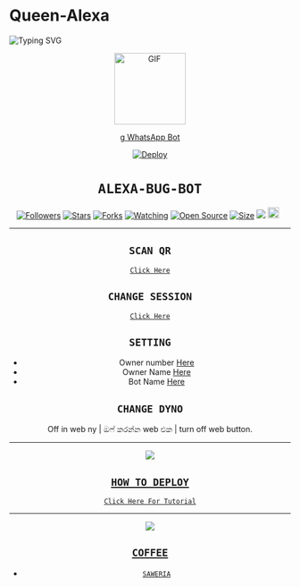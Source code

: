 # Queen-Alexa

<img
        src="https://readme-typing-svg.herokuapp.com/?size=30&width=800&lines=Click+On+The+Gif+To+Install+The+Bot."
            alt="Typing SVG"
        />
    </a>
</p>
<div align="center">
  <p align="center">
  <a href="https://youtu.be/BcMIibIUmHc"><img src="https://media.giphy.com/media/Uhl43Qa5QbhKglX8DX/giphy.gif" alt="GIF" width="128" height="128"/>
</p>g
WhatsApp Bot

[![Deploy](https://www.herokucdn.com/deploy/button.svg)](https://heroku.com/deploy?template=https://github.com/Shadow-Sir6/Itz-Me-Alexa)
# ```ALEXA-BUG-BOT```
<p align="center">
<a href="https://github.com/Shadow-Sir6/followers"><img title="Followers" src="https://img.shields.io/github/followers/Shadow-Sir6?color=red&style=flat-square"></a>
<a href="https://github.com/Shadow-Sir6/Queen-Alexa/stargazers/"><img title="Stars" src="https://img.shields.io/github/stars/Shadow-Sir6/bug-bot?color=blue&style=flat-square"></a>
<a href="https://github.com/Shadow-Sir6/Queen-Alexa/network/members"><img title="Forks" src="https://img.shields.io/github/forks/Shadow-Sir6/bug-bot?color=red&style=flat-square"></a>
<a href="https://github.com/Shadow-Sir6/Queen-Alexa/watchers"><img title="Watching" src="https://img.shields.io/github/watchers/Shadow-Sir6/bug-bot?label=Watchers&color=blue&style=flat-square"></a>
<a href="https://github.com/Shadow-Sir6/Queen-Alexa"><img title="Open Source" src="https://badges.frapsoft.com/os/v2/open-source.svg?v=103"></a>
<a href="https://github.com/Shadow-Sir6/Queen-Alexa/"><img title="Size" src="https://img.shields.io/github/repo-size/zeeoneofc/Alphabot7?style=flat-square&color=green"></a>
<a href="https://hits.seeyoufarm.com"><img src="https://hits.seeyoufarm.com/api/count/incr/badge.svg?url=https%3A%2F%2Fgithub.com%2FShadow-Sir6%2Fbug-bot&count_bg=%2379C83D&title_bg=%23555555&icon=probot.svg&icon_color=%2300FF6D&title=hits&edge_flat=false"/></a>
<a href="https://github.com/Shadow-Sir6/Queen-Alexa/graphs/commit-activity"><img height="20" src="https://img.shields.io/badge/Maintained%3F-yes-green.svg"></a>&nbsp;&nbsp;
</p>
<p align='center'>
    </p>

-------

## `SCAN QR`

[`Click Here`](https://replit.com/@Shadow-Sir6/Queen-Alexa-QR-Code)

## `CHANGE SESSION`

[`Click Here`](https://github.com/Shadow-Sir6/Queen-Alexa/blob/main/session.json#L1)

## `SETTING`

- Owner number [Here](https://github.com/+919745464295/Queen-Alexa/blob/main/settings.json#L4)
- Owner Name [Here](https://github.com/Shadow-Sir6/Queen-Alexa/blob/main/settings.json#L14)
- Bot Name [Here](https://github.com/Shadow-Sir6/Queen-Alexa/blob/main/settings.json#L15)

## `CHANGE DYNO`

Off in web ny | ඔෆ් කරන්න web එක | turn off web button.

----------

<p align="center">
  <a href="https://youtube.com/c/ShadowSir"><img src="https://i.ibb.co/TPqc8cv/Screenshot-2021-10-14-12-00-45-610-com-android-chrome.jpg" />
</p>

## ```HOW TO DEPLOY```

[`Click Here For Tutorial`](https://youtu.be/BcMIibIUmHc)<br>

----------

<p align="center">
  <a href="https://youtu.be/BcMIibIUmHc"><img src="https://i.ibb.co/P18NNM2/20211024-191503.jpg" />
</p>


## ```COFFEE```

- [`SAWERIA`](https://saweria.co/ShadowSir6)
